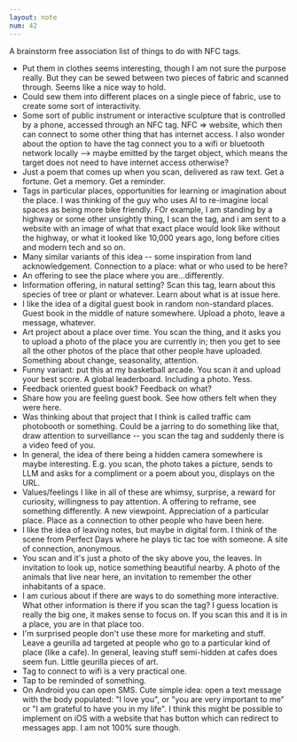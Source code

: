 ```yaml
---
layout: note
num: 42
---
```


A brainstorm free association list of things to do with NFC tags.

* Put them in clothes seems interesting, though I am not sure the purpose really. But they can be sewed between two pieces of fabric and scanned through. Seems like a nice way to hold. 
* Could sew them into different places on a single piece of fabric, use to create some sort of interactivity. 
* Some sort of public instrument or interactive sculpture that is controlled by a phone, accessed through an NFC tag. NFC => website, which then can connect to some other thing that has internet access. I also wonder about the option to have the tag connect you to a wifi or bluetooth network locally --> maybe emitted by the target object, which means the target does not need to have internet access otherwise? 
* Just a poem that comes up when you scan, delivered as raw text. Get a fortune. Get a memory. Get a reminder. 
* Tags in particular places, opportunities for learning or imagination about the place. I was thinking of the guy who uses AI to re-imagine local spaces as being more bike friendly. FOr example, I am standing by a highway or some other unsightly thing, I scan the tag, and i am sent to a website with an image of what that exact place would look like without the highway, or what it looked like 10,000 years ago, long before cities and modern tech and so on. 
* Many similar variants of this idea -- some inspiration from land acknowledgement. Connection to a place: what or who used to be here? 
* An offering to see the place where you are...differently. 
* Information offering, in natural setting? Scan this tag, learn about this species of tree or plant or whatever. Learn about what is at issue here. 
* I like the idea of a digital guest book in random non-standard places. Guest book in the middle of nature somewhere. Upload a photo, leave a message, whatever. 
* Art project about a place over time. You scan the thing, and it asks you to upload a photo of the place you are currently in; then you get to see all the other photos of the place that other people have uploaded. Something about change, seasonality, attention.
* Funny variant: put this at my basketball arcade. You scan it and upload your best score. A global leaderboard. Including a photo. Yess. 
* Feedback oriented guest book? Feedback on what? 
* Share how you are feeling guest book. See how others felt when they were here. 
* Was thinking about that project that I think is called traffic cam photobooth or something. Could be a jarring to do something like that, draw attention to surveillance -- you scan the tag and suddenly there is a video feed of you. 
* In general, the idea of there being a hidden camera somewhere is maybe interesting. E.g. you scan, the photo takes a picture, sends to LLM and asks for a compliment or a poem about you, displays on the URL. 
* Values/feelings I like in all of these are whimsy, surprise, a reward for curiosity, willingness to pay attention. A offering to reframe, see something differently. A new viewpoint. Appreciation of a particular place. Place as a connection to other people who have been here.
* I like the idea of leaving notes, but maybe in digital form. I think of the scene from Perfect Days where he plays tic tac toe with someone. A site of connection, anonymous. 
* You scan and it's just a photo of the sky above you, the leaves. In invitation to look up, notice something beautiful nearby. A photo of the animals that live near here, an invitation to remember the other inhabitants of a space. 
* I am curious about if there are ways to do something more interactive. What other information is there if you scan the tag? I guess location is really the big one, it makes sense to focus on. If you scan this and it is in a place, you are in that place too.
* I'm surprised people don't use these more for marketing and stuff. Leave a geurilla ad targeted at people who go to a particular kind of place (like a cafe). In general, leaving stuff semi-hidden at cafes does seem fun. Little geurilla pieces of art. 
* Tag to connect to wifi is a very practical one. 
* Tap to be reminded of something. 
* On Android you can open SMS. Cute simple idea: open a text message with the body populated: "I love you", or "you are very important to me" or "I am grateful to have you in my life". I think this might be possible to implement on iOS with a website that has button which can redirect to messages app. I am not 100% sure though. 
